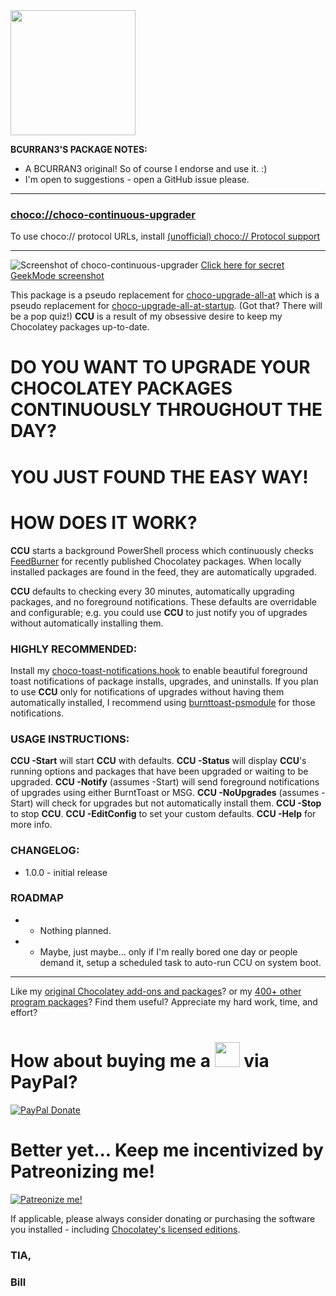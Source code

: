 <img src="https://raw.githubusercontent.com/bcurran3/ChocolateyPackages/master/choco-continuous-upgrader/choco-continuous-upgrader_icon.png" width="200" height="200">

**BCURRAN3'S PACKAGE NOTES:**

* A BCURRAN3 original! So of course I endorse and use it. :)
* I'm open to suggestions - open a GitHub issue please.

---

### [choco://choco-continuous-upgrader](choco://choco-continuous-upgrader)
To use choco:// protocol URLs, install [(unofficial) choco:// Protocol support ](https://community.chocolatey.org/packages/choco-protocol-support)

---

![Screenshot of choco-continuous-upgrader](https://raw.githubusercontent.com/bcurran3/ChocolateyPackages/master/choco-continuous-upgrader/choco-continuous-upgrader_screenshot.png)
[Click here for secret GeekMode screenshot](https://raw.githubusercontent.com/bcurran3/ChocolateyPackages/master/choco-continuous-upgrader/choco-continuous-upgrader_geekmodescreenshot.png)

This package is a pseudo replacement for [choco-upgrade-all-at](https://chocolatey.org/packages/choco-upgrade-all-at) which is a pseudo replacement for [choco-upgrade-all-at-startup](https://chocolatey.org/packages/choco-upgrade-all-at-startup). (Got that? There will be a pop quiz!) **CCU** is a result of my obsessive desire to keep my Chocolatey packages up-to-date.

# DO YOU WANT TO UPGRADE YOUR CHOCOLATEY PACKAGES CONTINUOUSLY THROUGHOUT THE DAY?

# YOU JUST FOUND THE EASY WAY!
	
# HOW DOES IT WORK?

**CCU** starts a background PowerShell process which continuously checks [FeedBurner](https://feeds.feedburner.com/chocolatey) for recently published Chocolatey packages. When locally installed packages are found in the feed, they are automatically upgraded.

**CCU** defaults to checking every 30 minutes, automatically upgrading packages, and no foreground notifications. These defaults are overridable and configurable; e.g. you could use **CCU** to just notify you of upgrades without automatically installing them.

### HIGHLY RECOMMENDED:
Install my [choco-toast-notifications.hook](https://community.chocolatey.org/packages/choco-toast-notifications.hook) to enable beautiful foreground toast notifications of package installs, upgrades, and uninstalls. If you plan to use **CCU** only for notifications of upgrades without having them automatically installed, I recommend using [burnttoast-psmodule](https://community.chocolatey.org/packages/burnttoast-psmodule) for those notifications.

### USAGE INSTRUCTIONS:
**CCU -Start** will start **CCU** with defaults.
**CCU -Status** will display **CCU**'s running options and packages that have been upgraded or waiting to be upgraded.
**CCU -Notify** (assumes -Start) will send foreground notifications of upgrades using either BurntToast or MSG.
**CCU -NoUpgrades** (assumes -Start) will check for upgrades but not automatically install them.
**CCU -Stop** to stop **CCU**.
**CCU -EditConfig** to set your custom defaults.
**CCU -Help** for more info.

### CHANGELOG:
* 1.0.0 - initial release

### ROADMAP
* - Nothing planned.
* - Maybe, just maybe... only if I'm really bored one day or people demand it, setup a scheduled task to auto-run CCU on system boot.

***

Like my [original Chocolatey add-ons and packages](https://community.chocolatey.org/packages?q=tag%3Abcurran3)? or my [400+ other program packages](https://chocolatey.org/profiles/bcurran3)? Find them useful? Appreciate my hard work, time, and effort?


<h1>How about buying me a <img src="https://cdn.rawgit.com/bcurran3/ChocolateyPackages/master/mylogos/beer.png" alt="" width="40" height="40"> via PayPal?</h1>

[![PayPal Donate](https://www.paypalobjects.com/webstatic/mktg/logo/AM_SbyPP_mc_vs_dc_ae.jpg)](https://www.paypal.me/bcurran3donations)

<h1>Better yet... Keep me incentivized by Patreonizing me!</h1>

[![Patreonize me!](https://c5.patreon.com/external/logo/downloads_wordmark_white_on_coral.png)](https://www.patreon.com/bcurran3)


If applicable, please always consider donating or purchasing the software you installed - including [Chocolatey's licensed editions](https://chocolatey.org/pricing).

<h3>TIA,</h3>

<h3>Bill</h3>
